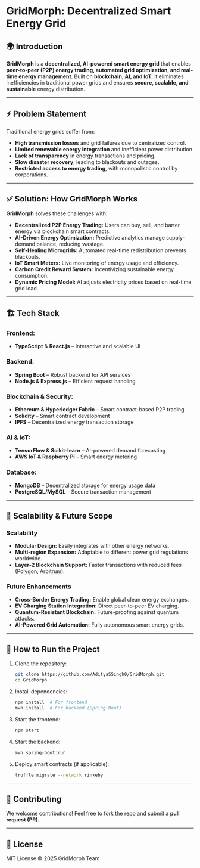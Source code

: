 
# GridMorph: Decentralized Smart Energy Grid

## 🌍 Introduction
**GridMorph** is a **decentralized, AI-powered smart energy grid** that enables **peer-to-peer (P2P) energy trading, automated grid optimization, and real-time energy management**. Built on **blockchain, AI, and IoT**, it eliminates inefficiencies in traditional power grids and ensures **secure, scalable, and sustainable** energy distribution.

---
## ⚡ Problem Statement
Traditional energy grids suffer from:
- **High transmission losses** and grid failures due to centralized control.
- **Limited renewable energy integration** and inefficient power distribution.
- **Lack of transparency** in energy transactions and pricing.
- **Slow disaster recovery**, leading to blackouts and outages.
- **Restricted access to energy trading**, with monopolistic control by corporations.

---
## ✅ Solution: How GridMorph Works
**GridMorph** solves these challenges with:
- **Decentralized P2P Energy Trading:** Users can buy, sell, and barter energy via blockchain smart contracts.
- **AI-Driven Energy Optimization:** Predictive analytics manage supply-demand balance, reducing wastage.
- **Self-Healing Microgrids:** Automated real-time redistribution prevents blackouts.
- **IoT Smart Meters:** Live monitoring of energy usage and efficiency.
- **Carbon Credit Reward System:** Incentivizing sustainable energy consumption.
- **Dynamic Pricing Model:** AI adjusts electricity prices based on real-time grid load.

---
## 🏗️ Tech Stack
### **Frontend:**
- **TypeScript** & **React.js** – Interactive and scalable UI

### **Backend:**
- **Spring Boot** – Robust backend for API services
- **Node.js & Express.js** – Efficient request handling

### **Blockchain & Security:**
- **Ethereum & Hyperledger Fabric** – Smart contract-based P2P trading
- **Solidity** – Smart contract development
- **IPFS** – Decentralized energy transaction storage

### **AI & IoT:**
- **TensorFlow & Scikit-learn** – AI-powered demand forecasting
- **AWS IoT & Raspberry Pi** – Smart energy metering

### **Database:**
- **MongoDB** – Decentralized storage for energy usage data
- **PostgreSQL/MySQL** – Secure transaction management

---
## 🚀 Scalability & Future Scope
### **Scalability**
- **Modular Design:** Easily integrates with other energy networks.
- **Multi-region Expansion:** Adaptable to different power grid regulations worldwide.
- **Layer-2 Blockchain Support:** Faster transactions with reduced fees (Polygon, Arbitrum).

### **Future Enhancements**
- **Cross-Border Energy Trading:** Enable global clean energy exchanges.
- **EV Charging Station Integration:** Direct peer-to-peer EV charging.
- **Quantum-Resistant Blockchain:** Future-proofing against quantum attacks.
- **AI-Powered Grid Automation:** Fully autonomous smart energy grids.

---
## 🎯 How to Run the Project
1. Clone the repository:
   ```bash
   git clone https://github.com/AdityaSSingh0/GridMorph.git
   cd GridMorph
   ```
2. Install dependencies:
   ```bash
   npm install  # For frontend
   mvn install  # For backend (Spring Boot)
   ```
3. Start the frontend:
   ```bash
   npm start
   ```
4. Start the backend:
   ```bash
   mvn spring-boot:run
   ```
5. Deploy smart contracts (if applicable):
   ```bash
   truffle migrate --network rinkeby
   ```

---
## 🤝 Contributing
We welcome contributions! Feel free to fork the repo and submit a **pull request (PR)**.

---
## 📜 License
MIT License © 2025 GridMorph Team
